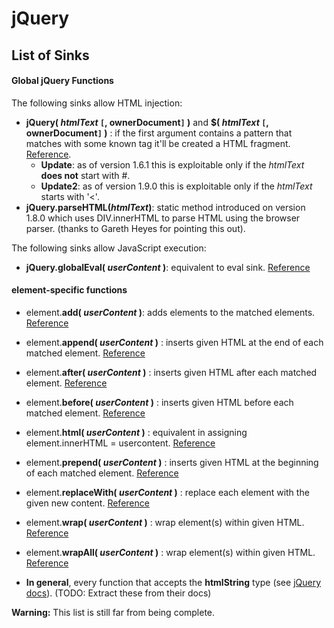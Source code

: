# jQuery #


## List of Sinks ##

#### Global jQuery Functions ####
The following sinks allow HTML injection:
  * **jQuery( _htmlText_ `[`, ownerDocument`]`  )** and **$( _htmlText_ `[`, ownerDocument`]`  )** : if the first argument contains a pattern that matches with some known tag it'll be created a HTML fragment. [Reference](http://api.jquery.com/jQuery/#jQuery2).
    * **Update**: as of version 1.6.1 this is exploitable only if the _htmlText_ **does not** start with #.
    * **Update2**: as of version 1.9.0 this is exploitable only if the _htmlText_ starts with '<'.
  * **jQuery.parseHTML(_htmlText_)**: static method introduced on version 1.8.0 which uses DIV.innerHTML to parse HTML using the browser parser. (thanks to Gareth Heyes for pointing this out).

The following sinks allow JavaScript execution:
  * **jQuery.globalEval( _userContent_ )**: equivalent to eval sink. [Reference](http://api.jquery.com/jQuery.globalEval/)

#### element-specific functions ####
  * element.**add( _userContent_ )**: adds elements to the matched elements. [Reference](http://api.jquery.com/add/)
  * element.**append( _userContent_ )** : inserts given HTML at the end of each matched element. [Reference](http://api.jquery.com/append/)
  * element.**after( _userContent_ )** :  inserts given HTML after each matched element. [Reference](http://api.jquery.com/after)
  * element.**before( _userContent_ )** : inserts given HTML before each matched element. [Reference](http://api.jquery.com/before)
  * element.**html( _userContent_ )** : equivalent in assigning element.innerHTML = usercontent. [Reference](http://api.jquery.com/html/#html2)
  * element.**prepend( _userContent_ )** : inserts given HTML at the beginning of each matched element. [Reference](http://api.jquery.com/prepend)
  * element.**replaceWith( _userContent_ )** : replace each element with the given new content.  [Reference](http://api.jquery.com/replaceWith)
  * element.**wrap( _userContent_ )** : wrap element(s) within given HTML. [Reference](http://api.jquery.com/wrap)
  * element.**wrapAll( _userContent_ )** : wrap element(s) within given HTML. [Reference](http://api.jquery.com/wrapAll)

  * **In general**, every function that accepts the **htmlString** type (see [jQuery docs](http://api.jquery.com/Types/#htmlString)). (TODO: Extract these from their docs)


**Warning:** This list is still far from being complete.